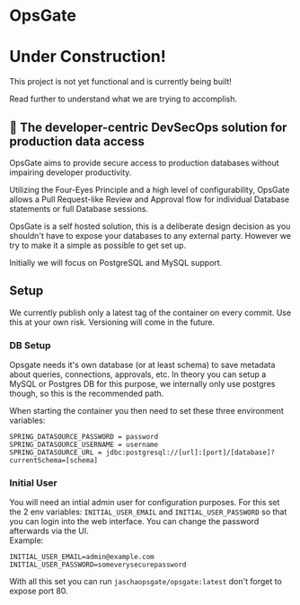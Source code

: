 # OpsGate

# Under Construction!

This project is not yet functional and is currently being built!

Read further to understand what we are trying to accomplish.

## 🔐 The developer-centric DevSecOps solution for production data access

OpsGate aims to provide secure access to production databases without impairing developer productivity.

Utilizing the Four-Eyes Principle and a high level of configurability, OpsGate allows a Pull Request-like Review and Approval flow for individual Database statements or full Database sessions.

OpsGate is a self hosted solution, this is a deliberate design decision as you shouldn't have to expose your databases to any external party. However we try to make it a simple as possible to get set up.

Initially we will focus on PostgreSQL and MySQL support.

## Setup

We currently publish only a latest tag of the container on every commit. Use this at your own risk. Versioning will come in the future.

### DB Setup

Opsgate needs it's own database (or at least schema) to save metadata about queries, connections, approvals, etc.
In theory you can setup a MySQL or Postgres DB for this purpose, we internally only use postgres though, so this is the recommended path.

When starting the container you then need to set these three environment variables:

```
SPRING_DATASOURCE_PASSWORD = password
SPRING_DATASOURCE_USERNAME = username
SPRING_DATASOURCE_URL = jdbc:postgresql://[url]:[port]/[database]?currentSchema=[schema]
```

### Initial User

You will need an intial admin user for configuration purposes. For this set the 2 env variables:
`INITIAL_USER_EMAIL` and `INITIAL_USER_PASSWORD` so that you can login into the web interface. You can change the password afterwards via the UI.  
Example:

```
INITIAL_USER_EMAIL=admin@example.com
INITIAL_USER_PASSWORD=someverysecurepassword
```

With all this set you can run `jaschaopsgate/opsgate:latest` don't forget to expose port 80.
